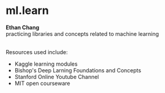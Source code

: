 # ml.learn
<b>Ethan Chang</b><br>
practicing libraries and concepts related to machine learning <br><br>

Resources used include:
- Kaggle learning modules
- Bishop's Deep Larning Foundations and Concepts
- Stanford Online Youtube Channel
- MIT open courseware
